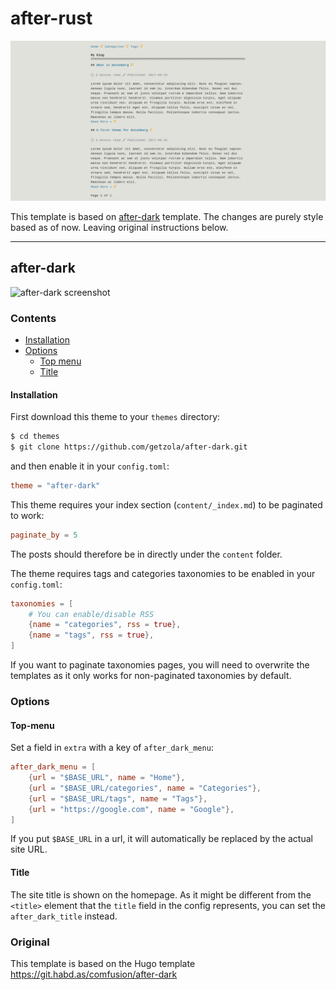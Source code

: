 # after-rust

![after-rust screenshot](https://github.com/vms20591/after-rust/blob/master/screenshot.png?raw=true)

This template is based on [after-dark](https://github.com/getzola/after-dark.git) template. The changes are purely style based as of now. Leaving original instructions below.

---

## after-dark

![after-dark screenshot](https://github.com/getzola/after-dark/blob/master/screenshot.png?raw=true)

### Contents

- [Installation](#installation)
- [Options](#options)
  - [Top menu](#top-menu)
  - [Title](#title)

#### Installation
First download this theme to your `themes` directory:

```bash
$ cd themes
$ git clone https://github.com/getzola/after-dark.git
```
and then enable it in your `config.toml`:

```toml
theme = "after-dark"
```

This theme requires your index section (`content/_index.md`) to be paginated to work:

```toml
paginate_by = 5
```

The posts should therefore be in directly under the `content` folder.

The theme requires tags and categories taxonomies to be enabled in your `config.toml`:

```toml
taxonomies = [
    # You can enable/disable RSS
    {name = "categories", rss = true},
    {name = "tags", rss = true},
]
```
If you want to paginate taxonomies pages, you will need to overwrite the templates
as it only works for non-paginated taxonomies by default.


### Options

#### Top-menu
Set a field in `extra` with a key of `after_dark_menu`:

```toml
after_dark_menu = [
    {url = "$BASE_URL", name = "Home"},
    {url = "$BASE_URL/categories", name = "Categories"},
    {url = "$BASE_URL/tags", name = "Tags"},
    {url = "https://google.com", name = "Google"},
]
```

If you put `$BASE_URL` in a url, it will automatically be replaced by the actual
site URL.

#### Title
The site title is shown on the homepage. As it might be different from the `<title>`
element that the `title` field in the config represents, you can set the `after_dark_title`
instead.

### Original
This template is based on the Hugo template https://git.habd.as/comfusion/after-dark
